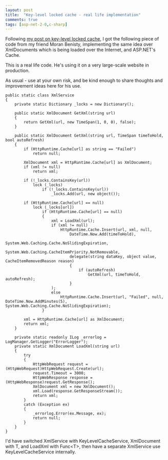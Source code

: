 ```yaml
---
layout: post
title:  "Key-level locked cache - real life implementation"
comments: true
tags: [asp-net-2-0,c-sharp]
---
```



Following [my post on key-level locked cache](http://kenegozi.com/Blog/2008/08/23/lockers-dictionary.aspx), I got the following piece of code from my friend Moran Benisty, implementing the same idea over XmlDocuments which is being loaded over the Internet, and ASP.NET's Cache.



This is a real life code. He's using it on a very large-scale website in production.



As usual - use at your own risk, and be kind enough to share thoughts and improvement ideas here for his use.





```
public static class XmlService
{
    private static Dictionary _locks = new Dictionary();

    public static XmlDocument GetXml(string url)
    {
        return GetXml(url, new TimeSpan(1, 0, 0), false);
    }

    public static XmlDocument GetXml(string url, TimeSpan timeToHold, bool autoRefresh)
    {
        if (HttpRuntime.Cache[url] as string == "Failed")
            return null;

        XmlDocument xml = HttpRuntime.Cache[url] as XmlDocument;
        if (xml != null)
            return xml;

        if (!_locks.ContainsKey(url))
            lock (_locks)
                if (!_locks.ContainsKey(url))
                    _locks.Add(url, new object());

        if (HttpRuntime.Cache[url] == null)
            lock (_locks[url])
                if (HttpRuntime.Cache[url] == null)
                {
                    xml = LoadXml(url);
                    if (xml != null)
                        HttpRuntime.Cache.Insert(url, xml, null,
                            DateTime.Now.Add(timeToHold),
                            System.Web.Caching.Cache.NoSlidingExpiration,
                            System.Web.Caching.CacheItemPriority.NotRemovable,
                            delegate(string dataKey, object value, CacheItemRemovedReason reason)
                            {
                                if (autoRefresh)
                                    GetXml(url, timeToHold, autoRefresh);
                            }
                    );
                    else
                        HttpRuntime.Cache.Insert(url, "Failed", null, DateTime.Now.AddMinutes(5), System.Web.Caching.Cache.NoSlidingExpiration);
                }

        xml = HttpRuntime.Cache[url] as XmlDocument;
        return xml;
    }

    private static readonly ILog _errorlog = LogManager.GetLogger("ErrorLogger");
    private static XmlDocument LoadXml(string url)
    {
        try
        {
            HttpWebRequest request = (HttpWebRequest)HttpWebRequest.Create(url);
            request.Timeout = 3000;
            HttpWebResponse response = (HttpWebResponse)request.GetResponse();
            XmlDocument xml = new XmlDocument();
            xml.Load(response.GetResponseStream());
            return xml;
        }
        catch (Exception ex)
        {
            _errorlog.Error(ex.Message, ex);
            return null;
        }
    }
}
```



I'd have switched XmlService with KeyLevelCacheService, XmlDocument with T, and LoadXml with Func&lt;T&gt;, then have a separate XmlService use KeyLevelCacheService internally.


